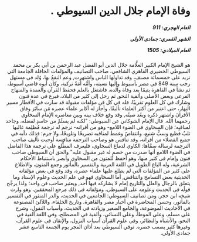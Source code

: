<h1 dir="rtl">وفاة الإمام جلال الدين السيوطي .</h1>

<h5 dir="rtl">العام الهجري:  911

الشهر القمري: جمادى الأولى

العام الميلادي: 1505</h5>

<p dir="rtl">هو الشيخ الإمام الكبير العلَّامة جلال الدين أبو الفضل عبد الرحمن بن أبي بكر بن محمد السيوطي الخضيري القاهري الشافعي، صاحب التصانيف والمؤلفات الحافلة الجامعة التي تزيد على خمسمائة مصنف، وقد تداولها الناس واشتهرت, وعم النفعُ بها، وُلد في مستهل رجب سنة 849 في مصر بأسيوط وإليها نسبته، وأمُّه أَمَةٌ تركية، وكان أبوه قاضي أسيوط، ثم نشأ في القاهرة يتيمًا بعد وفاة والده، فاشتغل بالعلم فحفظ القرآن والعمدة والمنهاج الفرعي وبعض الأصلي وألفية النحو, ثم رحل إلى كثير من البلاد، فبرع في عدة فنون وشارك في كل العلوم تقريبًا، فله في كل فن مؤلفات مقبولة قد سارت في الأقطار مسير النهار، حتى اعتبر من أكثر العلماء تأليفًا، وأجاز له أكابر علماء عصره مَن سايَرَ وفاق الأقرانَ واشتهر ذكره وبعُد صيتُه, وقد وقع خلاف بينه وبين معاصره الإمام السخاوي رحمهما الله. قال الإمام الشوكاني عن السيوطي: "لكنه لم يسلَمْ من حاسدٍ لفضله، وجاحد لمناقبِه؛ فإن السخاوي في الضوء اللامع- وهو من أقرانه- ترجم له ترجمة مُظلِمة غالبها ثلبٌ فظيع وسبٌّ شنيع، وانتقاصٌ وغمط لمناقبه تصريحًا وتلويحًا، ولا جرم؛ فذلك دأبه في جميع الفضلاء من أقرانه، وقد تنافس هو وصاحب الترجمة منافسة أوجبت تأليف صاحب الترجمة لرسالة سمَّاها: الكاوي لدماغ السخاوي، فليعرف المطَّلع على ترجمة هذا الفاضل في الضوء اللامع أنها صدرت من خصمٍ له غير مقبول عليه" والحق أن السيوطي صاحب فنون وإمام في كثير منها، وهو أحفظ للمتون من السخاوي وأبصر باستنباط الأحكام الشرعية، وله الباع الطويل في اللغة العربية والتفسير بالمأثور وجمع المتون، والاطلاع على كثير من المؤلفات التي لم يطلع عليها علماء عصره، وقد وقع في بعض مؤلفاته الحديثية بعض التسامح والتناقض, أما السخاوي فهو في علم الحديث وعلوم الإسناد وما يتعلق بالرجال والعلل والتاريخ إمام لا يشاركه فيها أحد, ويعتبر صاحب فن واحد؛ ولذا يرجَّح قولُه في الحديث وعلومه على السيوطي، ومؤلفاته في ذلك مرجع المحققين، وهو وارث شيخه ابن حجر. ومن تصانيف السيوطي: الجامعين في الحديث، والدر المنثور في التفسير بالمأثور، وحسن المحاضرة في أخبار مصر والقاهرة، وتاريخ الخلفاء، واللآلئ المصنوعة في الأحاديث الموضوعة، والجامع الصغير وزيادته في الحديث، وأسباب النقول، وشرح على مسلم، وعلى الموطأ، وعلى النسائي، وألفية في المصطلح، وفي اللغة ألفية في النحو، والأشباه والنظائر، وفي علوم القرآن أسباب النزول، والإتقان في علوم القرآن، وغيرها كثير يصعب حصره. توفي السيوطي بعد أذان الفجر يوم الجمعة التاسع عشر جمادى الأولى.</p></br>
